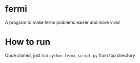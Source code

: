 # fermi

A program to make fermi problems eaiser and more vivid

# How to run

Once cloned, just run `python fermi_script.py` from top directory
